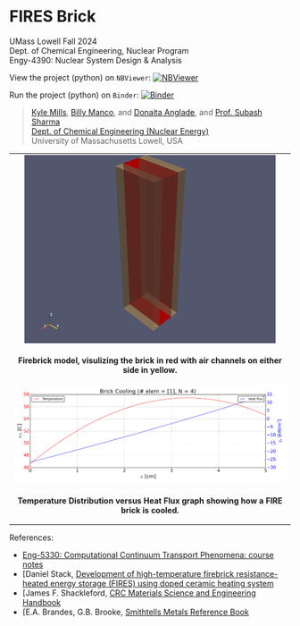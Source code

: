 # FIRES Brick

UMass Lowell Fall 2024 <br>
Dept. of Chemical Engineering, Nuclear Program <br>
Engy-4390: Nuclear System Design & Analysis  

View the project (python) on `NBViewer`: [![NBViewer](https://raw.githubusercontent.com/jupyter/design/master/logos/Badges/nbviewer_badge.svg)](https://nbviewer.org/github/dpploy/engy-4390/blob/main/projects/2024/fires-brick)

Run the project (python) on `Binder`: [![Binder](https://mybinder.org/badge_logo.svg)](https://mybinder.org/v2/gh/dpploy/engy-4390/HEAD?filepath=projects%2F2024%2Ffires-brick)

 >[Kyle Mills](https://github.com/KMills245), [Billy Manco](https://github.com/Bmanco), and [Donaita Anglade](https://github.com/Donaita), and [Prof. Subash Sharma](https://github.com/SubashSharma1008) <br>
 >[Dept. of Chemical Engineering (Nuclear Energy)](https://www.uml.edu/Engineering/Chemical/) <br>
 >University of Massachusetts Lowell, USA <br>

|  |
|:---:|
| <img width="450" src="pics/domain.png" title="Domain"> |
| <p style="text-align:center;"><b>Firebrick model, visulizing the brick in red with air channels on either side in yellow.</b></p> |
| <img width="850" src="pics/results.png" title="Brick Heating"> |
| <p style="text-align:center;"><b>Temperature Distribution versus Heat Flux graph showing how a FIRE brick is cooled.</b></p> |

References:
 + [Eng-5330: Computational Continuum Transport Phenomena: course notes](https://github.com/dpploy/engy-5330)
 + [Daniel Stack, [Development of high-temperature firebrick resistance-heated energy storage (FIRES) using doped ceramic heating system](https://dspace.mit.edu/bitstream/handle/1721.1/130800/1252204287-MIT.pdf?sequence=1&isAllowed=y)
 + [James F. Shackleford, [CRC Materials Science and Engineering Handbook](https://www.perlego.com/book/1604331/crc-materials-science-and-engineering-handbook-pdf?campaignid=436439430&adgroupid=1353500607580773&msclkid=6a34f00cf8701419f55b9743a5b1e311)
 + [E.A. Brandes, G.B. Brooke, [Smithtells Metals Reference Book](https://www.sciencedirect.com/book/9780750675093/smithells-metals-reference-book)
